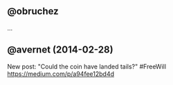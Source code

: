 ## @obruchez

...

## @avernet (2014-02-28)

New post: "Could the coin have landed tails?" #FreeWill https://medium.com/p/a94fee12bd4d 

